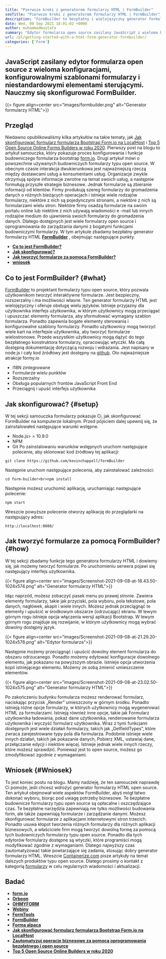 ```yaml
---
title: "Pierwsze kroki z generatorem formularzy HTML | FormBuilder" 
seoTitle: "Pierwsze kroki z generatorem formularzy HTML | FormBuilder" 
description: "FormBuilder to bezpłatny i wielojęzyczny generator formularzy HTML z interfejsem użytkownika przeciągania i upuść. Postępuj zgodnie z tym samouczkiem, aby dowiedzieć się, jak go skonfigurować na LocalHost." 
date: Wed, 08 Sep 2021 18:01:02 +0000
author: muhammadmustafa
summary: "Edytor formularza open source zasilany JavaScript z wieloma konfiguracjami, konfigurowalnymi szablonami formularzy i niestandardowymi elementami sterującymi. Nauczmy się skonfigurować FormBuilder." 
url: /pl/getting-started-with-a-html-form-generator-formbuilder/
categories: ['Form']
---
```


## JavaScript zasilany edytor formularza open source z wieloma konfiguracjami, konfigurowalnymi szablonami formularzy i niestandardowymi elementami sterującymi. Nauczmy się skonfigurować FormBuilder.

{{< figure align=center src="images/formbuilder.png" alt="Generator formularzy HTML">}}


## **Przegląd** 
Niedawno opublikowaliśmy kilka artykułów na takie tematy, jak [Jak skonfigurować formularz formularza Bootstrap Form.io na LocalHost][1] i [Top 5 Open Source Online Forms Builders w roku 2020][2]. Pierwszy post na blogu to artykuł samouczka, który pokazuje proces konfigurowania i funkcje budowniczego formularza bootstrap [form.io][3]. Drugi artykuł mówi o powszechnie używanych budowniczych formularzy typu open source. W obecnym czasie interakcja dwukierunkowa jest najważniejszą rzeczą między dostawcami usług a konsumentami usług. Organizacje zwykle otrzymują spójne informacje zwrotne na temat swoich usług, a następnie formułują przyszłe strategie biznesowe. Jednak formularze są zbieranie informacji od klientów. Firmy produkują szereg formularzy do gromadzenia danych o różnych bieżących operacjach i istnieje wiele rodzajów formularzy, niektóre z nich są pojedynczymi stronami, a niektóre z nich są formularzami wielu stron. Niektóre firmy osadzą formularze na swoim portalu online lub niektóre z nich używają wiadomości e -mail lub innych rodzajów medium do ujawnienia swoich formularzy do gromadzenia danych.
Dlatego dostępnych jest wiele formularzy open source i oprogramowania do zarządzania danymi z bogatymi funkcjami budowniczymi formularzy. W tym artykule zbadamy bezpłatny generator formularzy HTML **[FormBuilder][4]** , obejmując następujące punkty.
* **[Co to jest FormBuilder?][5]** 
* [ **Jak skonfigurować?** ][6]
* [ **Jak tworzyć formularze za pomocą FormBuilder?** ][7]
* **[wniosek][8]** 

## Co to jest FormBuilder? {#what}

[FormBuilder][4] to projektant formularzy typu open source, który pozwala użytkownikom tworzyć interaktywne formularze. Jest bezpieczny, rozszerzalny i ma możliwości własne. Ten generator formularzy HTML jest wielojęzyczny i oferuje obsługę wielu języków. Istnieje przyjazny dla użytkownika interfejs użytkownika, w którym użytkownicy mogą przeciągać i upuszczać elementy formularza, aby sformułować wymagany szablon formularza. Ponadto zapewnia bogate elementy sterowania i konfigurowalne szablony formularzy. Ponadto użytkownicy mogą tworzyć wiele kart na interfejsie użytkownika, aby tworzyć formularze wielostronowe. Przede wszystkim użytkownicy mogą dążyć do tego bezpłatnego konstruktora formularzy, opracowując wtyczki. Ma całą dostępną dokumentację dotyczącą rozwoju i wdrażania. Jest napisany w node.js i cały kod źródłowy jest dostępny na [github][9].
Oto najważniejsze atrakcje formy.io
  * I18N zintegrowane
  * Formularze wielu punktów
  * Rozszerzalny
  * Obsługa popularnych frontów JavaScript Front End
  * Przeciągnij i upuść interfejs użytkownika

## Jak skonfigurować? {#setup}

W tej sekcji samouczka formularzy pokazuje Ci, jak skonfigurować FormBuilder na komputerze lokalnym.
Przed pójściem dalej upewnij się, że zainstalowałeś następujące warunki wstępne.
  * Node.js> = 10.9.0
  * NPM
  * Git
Po zainstalowaniu warunków wstępnych uruchom następujące polecenie, aby sklonować kod źródłowy tej aplikacji:
```
git clone https://github.com/kevinchappell/formBuilder
```
Następnie uruchom następujące polecenia, aby zainstalować zależności:
```
cd form-builder<br>npm install 
```
Następnie możesz uruchomić aplikację, uruchamiając następujące polecenie:
```
npm start
```
Wreszcie powyższe polecenie otworzy aplikację do przeglądarki na następujący adres:
```
http://localhost:8080/
```

## Jak tworzyć formularze za pomocą FormBuilder? {#how}

W tej sekcji zbadamy funkcje tego generatora formularzy HTML i dowiemy się, jak możemy tworzyć formularze.
Po uruchomieniu serwera pojawi się następujący interfejs użytkownika.

{{< figure align=center src="images/Screenshot-2021-09-08-at-18.43.50-1024x574.png" alt="Generator formularzy HTML">}}

Idąc naprzód, możesz zobaczyć pasek menu po prawej stronie. Zawiera elementy formularzy, takie jak przyciski, pola wyboru, pola tekstowe, pola danych, nagłówek, akapit i wiele innych. Możesz jednak przeciągnąć te elementy i upuścić w środkowym obszarze (odrzucając) ekranu. W lewym górnym rogu istnieje opcja włączenia wersji aplikacji Bootstrap. W lewym górnym rogu znajduje się rozwijanie, w którym użytkownicy mogą wybrać dowolny dostępny język.

{{< figure align=center src="images/Screenshot-2021-09-08-at-21.29.20-1024x578.png" alt="Edytor formularza">}}

Następnie możemy przeciągnąć i upuścić dowolny element formularza do obszaru odrzucanego. Ponadto możemy edytować konfiguracje dowolnego elementu, jak pokazano na powyższym obrazie. Istnieje opcja utworzenia kopii istniejącego elementu. Możemy ze sobą zmienić umieszczenie elementów.

{{< figure align=center src="images/Screenshot-2021-09-08-at-23.02.50-1024x575.png" alt="Generator formularzy HTML">}}

Po zakończeniu budynku formularza możesz renderować formularz, naciskając przycisk „Render” umieszczony w górnym środku. Ponadto istnieją różne opcje formularzy, w których użytkownicy mogą wygenerować HTML za formularzami. Istnieją również inne opcje, takie jak Formularz użytkownika ładowania, pokaż dane użytkownika, renderowanie formularza użytkownika i wyczyść formularz użytkownika. Wraz z tymi funkcjami dostępnych jest wiele działań formularzy, takich jak „GetfieldTypes”, które zwraca zarejestrowane typy pola dla formularza. Podobnie istnieje wiele innych działań, takich jak pokazanie danych, Pobierz XML, ustawiaj dane, przełączanie edycji i niektóre więcej. Istnieje jednak wiele innych rzeczy, które możesz sprawdzić. Ponieważ jest to open source, możesz go zmodyfikować zgodnie z wymaganiami.

## Wniosek {#Wniosek}

To jest koniec postu na blogu. Mamy nadzieję, że ten samouczek naprawdę Ci pomoże, jeśli chcesz wdrożyć generator formularzy HTML open source. Ten artykuł obejmował wiele aspektów FormBuilder, abyś mógł łatwo dokonać wyboru, biorąc pod uwagę potrzeby biznesowe. Te bezpłatne budownicze formularzy typu open source są opłacalne i oszczędzające czas. Te bezpłatne narzędzia zapewniają nie tylko możliwości budowania form, ale także zapewniają formularze i zarządzanie danymi. Możesz skonfigurować formularze z aplikacjami internetowymi stron trzecich. Ponadto usuwa kłopot tworzenia różnych formularzy dla różnych aplikacji biznesowych, a właściciele firm mogą tworzyć dowolną formę za pomocą tych budowniczych formularzy typu open source. Ponadto dla tych edytorów formularzy dostępne są wtyczki, które programiści mogą modyfikować zgodnie z wymaganiami. Dlatego najwyższy czas zautomatyzować takie powtarzające się zadania, stosując dobry generator formularzy HTML.
Wreszcie [Containerize.com][10] pisze artykuły na temat dalszych produktów typu open source. Dlatego prosimy o kontakt z kategorią [formularzy][11] w celu regularnych wiadomości i aktualizacji.

## Badać
* **[form.io][3]** 
* **[Orbeon][12]** 
* **[OHMYFORM][13]** 
* **[Webiny][14]** 
* **[FormTools][15]** 
* **[FormBuilder][4]** 
* **[Forma alpaca][16]** 
* [ **Jak skonfigurować formularz formularza Bootstrap Form.io na LocalHost** ][1]
* [ **Zautomatyzuj operacje biznesowe za pomocą oprogramowania bezpłatnego i open source** ][17]
* [ **Top 5 Open Source Online Builders w roku 2020** ][2]



[1]: https://blog.containerize.com/form/how-to-setup-bootstrap-form-creator-formio-on-localhost/
[2]: https://blog.containerize.com/form/top-5-open-source-online-form-builders-in-year-2020/
[3]: https://products.containerize.com/form/formio/
[4]: https://products.containerize.com/form/formbuilder/
[5]: #what
[6]: #setup
[7]: #how
[8]: #Conclusion
[9]: https://github.com/kevinchappell/formBuilder
[10]: https://www.containerize.com/
[11]: https://products.containerize.com/healthcare-technologies/
[12]: https://products.containerize.com/form/orbeon/
[13]: https://products.containerize.com/form/ohmyform/
[14]: https://products.containerize.com/form/webiny/
[15]: https://products.containerize.com/form/formtools/
[16]: https://products.containerize.com/form/alpaca/
[17]: https://blog.containerize.com/blogging/automate-business-operations-using-open-source-software/
